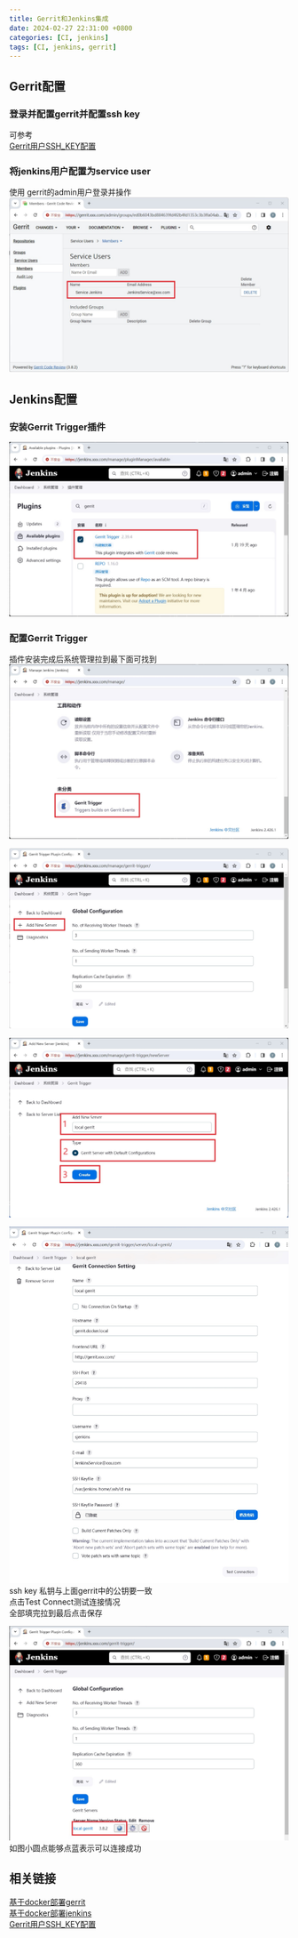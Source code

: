```yaml
---
title: Gerrit和Jenkins集成
date: 2024-02-27 22:31:00 +0800
categories: [CI, jenkins]
tags: [CI, jenkins, gerrit]
---
```

## Gerrit配置
### 登录并配置gerrit并配置ssh key  
可参考  
[Gerrit用户SSH_KEY配置](/posts/Gerrit用户SSH_KEY配置/) 
### 将jenkins用户配置为service user
使用 gerrit的admin用户登录并操作  
![Desktop View](/static/images/202402/20240227_01.jpg)
## Jenkins配置
### 安装Gerrit Trigger插件
![Desktop View](/static/images/202402/20240227_02.jpg)
### 配置Gerrit Trigger
插件安装完成后系统管理拉到最下面可找到  
![Desktop View](/static/images/202402/20240227_03.jpg)

![Desktop View](/static/images/202402/20240227_04.jpg)

![Desktop View](/static/images/202402/20240227_05.jpg)

![Desktop View](/static/images/202402/20240227_06.jpg)  
ssh key 私钥与上面gerrit中的公钥要一致  
点击Test Connect测试连接情况  
全部填完拉到最后点击保存

![Desktop View](/static/images/202402/20240227_07.jpg)  
如图小圆点能够点蓝表示可以连接成功

## 相关链接
[基于docker部署gerrit](/posts/基于docker部署gerrit/)  
[基于docker部署jenkins](/posts/基于docker部署jenkins/)  
[Gerrit用户SSH_KEY配置](/posts/Gerrit用户SSH_KEY配置/)  